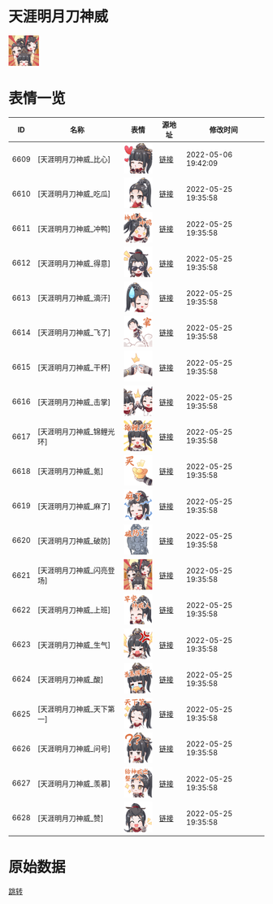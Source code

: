 # 天涯明月刀神威

<img src="./cover.png" height="60" alt="cover" />

# 表情一览

|ID|名称|表情|源地址|修改时间|
|----|----|----|----|----|
|6609|[天涯明月刀神威_比心]|<img src="./pic/006609_%5B天涯明月刀神威_比心%5D.png" height="60" alt="比心"/>|[链接](http://i0.hdslb.com/bfs/emote/ab85d1a745f111fdf0ddde87e1c587a1eff346d1.png)|2022-05-06 19:42:09|
|6610|[天涯明月刀神威_吃瓜]|<img src="./pic/006610_%5B天涯明月刀神威_吃瓜%5D.png" height="60" alt="吃瓜"/>|[链接](http://i0.hdslb.com/bfs/emote/e77d0d3932dcf34e1594b7cdde8c200bea64a27a.png)|2022-05-25 19:35:58|
|6611|[天涯明月刀神威_冲鸭]|<img src="./pic/006611_%5B天涯明月刀神威_冲鸭%5D.png" height="60" alt="冲鸭"/>|[链接](http://i0.hdslb.com/bfs/emote/520c6f7c39d85dae5ffb62de27fbe11a2b8e7f45.png)|2022-05-25 19:35:58|
|6612|[天涯明月刀神威_得意]|<img src="./pic/006612_%5B天涯明月刀神威_得意%5D.png" height="60" alt="得意"/>|[链接](http://i0.hdslb.com/bfs/emote/20fd2c520c1bcdb74cd9ca8696149a6b5beaf12a.png)|2022-05-25 19:35:58|
|6613|[天涯明月刀神威_滴汗]|<img src="./pic/006613_%5B天涯明月刀神威_滴汗%5D.png" height="60" alt="滴汗"/>|[链接](http://i0.hdslb.com/bfs/emote/968bc5dc9a15b9f0f3e8c3f46e17306cefea7fe8.png)|2022-05-25 19:35:58|
|6614|[天涯明月刀神威_飞了]|<img src="./pic/006614_%5B天涯明月刀神威_飞了%5D.png" height="60" alt="飞了"/>|[链接](http://i0.hdslb.com/bfs/emote/b862dfa357ed90b0469b71802907353933800d01.png)|2022-05-25 19:35:58|
|6615|[天涯明月刀神威_干杯]|<img src="./pic/006615_%5B天涯明月刀神威_干杯%5D.png" height="60" alt="干杯"/>|[链接](http://i0.hdslb.com/bfs/emote/d4b85eb899f351670f69c8faadcb1d77c0ef9ff1.png)|2022-05-25 19:35:58|
|6616|[天涯明月刀神威_击掌]|<img src="./pic/006616_%5B天涯明月刀神威_击掌%5D.png" height="60" alt="击掌"/>|[链接](http://i0.hdslb.com/bfs/emote/1fb9cf09ab76b9ceb375627e69e5f90e35cf0c5b.png)|2022-05-25 19:35:58|
|6617|[天涯明月刀神威_锦鲤光环]|<img src="./pic/006617_%5B天涯明月刀神威_锦鲤光环%5D.png" height="60" alt="锦鲤光环"/>|[链接](http://i0.hdslb.com/bfs/emote/158b5d3a820b7ec155fd0e8bef426c30269704c4.png)|2022-05-25 19:35:58|
|6618|[天涯明月刀神威_氪]|<img src="./pic/006618_%5B天涯明月刀神威_氪%5D.png" height="60" alt="氪"/>|[链接](http://i0.hdslb.com/bfs/emote/5a45574c6b7da3208b9fcb1c3c14966691dc6ea7.png)|2022-05-25 19:35:58|
|6619|[天涯明月刀神威_麻了]|<img src="./pic/006619_%5B天涯明月刀神威_麻了%5D.png" height="60" alt="麻了"/>|[链接](http://i0.hdslb.com/bfs/emote/a94679ba82fc4096fff2fd5a5530bedb4e264bf5.png)|2022-05-25 19:35:58|
|6620|[天涯明月刀神威_破防]|<img src="./pic/006620_%5B天涯明月刀神威_破防%5D.png" height="60" alt="破防"/>|[链接](http://i0.hdslb.com/bfs/emote/274bea7a82c71f85395819bac722e596c635263e.png)|2022-05-25 19:35:58|
|6621|[天涯明月刀神威_闪亮登场]|<img src="./pic/006621_%5B天涯明月刀神威_闪亮登场%5D.png" height="60" alt="闪亮登场"/>|[链接](http://i0.hdslb.com/bfs/emote/e1eed82eab86c5ccf43be4becc834bd39e0ee71c.png)|2022-05-25 19:35:58|
|6622|[天涯明月刀神威_上班]|<img src="./pic/006622_%5B天涯明月刀神威_上班%5D.png" height="60" alt="上班"/>|[链接](http://i0.hdslb.com/bfs/emote/a92bdd5d93b455be1b0799add929c38c420d5d6d.png)|2022-05-25 19:35:58|
|6623|[天涯明月刀神威_生气]|<img src="./pic/006623_%5B天涯明月刀神威_生气%5D.png" height="60" alt="生气"/>|[链接](http://i0.hdslb.com/bfs/emote/820b9be79cd43effd4d592e75955423e47f3e725.png)|2022-05-25 19:35:58|
|6624|[天涯明月刀神威_酸]|<img src="./pic/006624_%5B天涯明月刀神威_酸%5D.png" height="60" alt="酸"/>|[链接](http://i0.hdslb.com/bfs/emote/8dcba1ff4ab4a8400e39bd104b8c69d39bc8b07d.png)|2022-05-25 19:35:58|
|6625|[天涯明月刀神威_天下第一]|<img src="./pic/006625_%5B天涯明月刀神威_天下第一%5D.png" height="60" alt="天下第一"/>|[链接](http://i0.hdslb.com/bfs/emote/a1d7d3d717950d4ec7102d5921ba3c29bfdc72ad.png)|2022-05-25 19:35:58|
|6626|[天涯明月刀神威_问号]|<img src="./pic/006626_%5B天涯明月刀神威_问号%5D.png" height="60" alt="问号"/>|[链接](http://i0.hdslb.com/bfs/emote/1f093c3aab75e882e4f1fc36a3d598942b60d6ff.png)|2022-05-25 19:35:58|
|6627|[天涯明月刀神威_羡慕]|<img src="./pic/006627_%5B天涯明月刀神威_羡慕%5D.png" height="60" alt="羡慕"/>|[链接](http://i0.hdslb.com/bfs/emote/771352575429a9bb110310f66fcfab5f4557c9b7.png)|2022-05-25 19:35:58|
|6628|[天涯明月刀神威_赞]|<img src="./pic/006628_%5B天涯明月刀神威_赞%5D.png" height="60" alt="赞"/>|[链接](http://i0.hdslb.com/bfs/emote/410eba1abb9d2f6af89bbf69bf46964eb725911c.png)|2022-05-25 19:35:58|

# 原始数据

[跳转](./raw.json)

